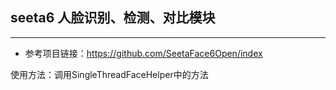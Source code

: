 ## seeta6 人脸识别、检测、对比模块

---

- 参考项目链接：https://github.com/SeetaFace6Open/index

使用方法：调用SingleThreadFaceHelper中的方法

